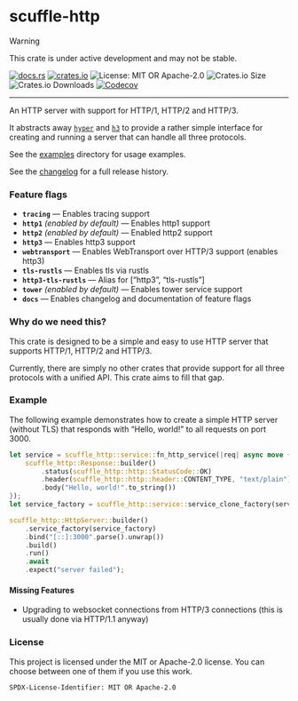 <!-- dprint-ignore-file -->
<!-- sync-readme title [[ -->
# scuffle-http
<!-- sync-readme ]] -->

> [!WARNING]
> This crate is under active development and may not be stable.

<!-- sync-readme badge [[ -->
[![docs.rs](https://img.shields.io/docsrs/scuffle-http/0.3.2.svg?logo=docs.rs&label=docs.rs&style=flat-square)](https://docs.rs/scuffle-http/0.3.2)
[![crates.io](https://img.shields.io/badge/crates.io-v0.3.2-orange?style=flat-square&logo=rust&logoColor=white)](https://crates.io/crates/scuffle-http/0.3.2)
![License: MIT OR Apache-2.0](https://img.shields.io/badge/license-MIT%20OR%20Apache--2.0-purple.svg?style=flat-square)
![Crates.io Size](https://img.shields.io/crates/size/scuffle-http/0.3.2.svg?style=flat-square)
![Crates.io Downloads](https://img.shields.io/crates/dv/scuffle-http/0.3.2.svg?&label=downloads&style=flat-square)
[![Codecov](https://img.shields.io/codecov/c/github/scufflecloud/scuffle.svg?label=codecov&logo=codecov&style=flat-square)](https://app.codecov.io/gh/scufflecloud/scuffle)
<!-- sync-readme ]] -->

---

<!-- sync-readme rustdoc [[ -->
An HTTP server with support for HTTP/1, HTTP/2 and HTTP/3.

It abstracts away [`hyper`](https://crates.io/crates/hyper) and [`h3`](https://crates.io/crates/h3) to provide a rather simple interface for creating and running a server that can handle all three protocols.

See the [examples](./examples) directory for usage examples.

See the [changelog](./CHANGELOG.md) for a full release history.

### Feature flags

* **`tracing`** —  Enables tracing support
* **`http1`** *(enabled by default)* —  Enables http1 support
* **`http2`** *(enabled by default)* —  Enabled http2 support
* **`http3`** —  Enables http3 support
* **`webtransport`** —  Enables WebTransport over HTTP/3 support (enables http3)
* **`tls-rustls`** —  Enables tls via rustls
* **`http3-tls-rustls`** —  Alias for \[“http3”, “tls-rustls”\]
* **`tower`** *(enabled by default)* —  Enables tower service support
* **`docs`** —  Enables changelog and documentation of feature flags

### Why do we need this?

This crate is designed to be a simple and easy to use HTTP server that supports HTTP/1, HTTP/2 and HTTP/3.

Currently, there are simply no other crates that provide support for all three protocols with a unified API.
This crate aims to fill that gap.

### Example

The following example demonstrates how to create a simple HTTP server (without TLS) that responds with “Hello, world!” to all requests on port 3000.

````rust
let service = scuffle_http::service::fn_http_service(|req| async move {
    scuffle_http::Response::builder()
        .status(scuffle_http::http::StatusCode::OK)
        .header(scuffle_http::http::header::CONTENT_TYPE, "text/plain")
        .body("Hello, world!".to_string())
});
let service_factory = scuffle_http::service::service_clone_factory(service);

scuffle_http::HttpServer::builder()
    .service_factory(service_factory)
    .bind("[::]:3000".parse().unwrap())
    .build()
    .run()
    .await
    .expect("server failed");
````

#### Missing Features

* Upgrading to websocket connections from HTTP/3 connections (this is usually done via HTTP/1.1 anyway)

### License

This project is licensed under the MIT or Apache-2.0 license.
You can choose between one of them if you use this work.

`SPDX-License-Identifier: MIT OR Apache-2.0`
<!-- sync-readme ]] -->
